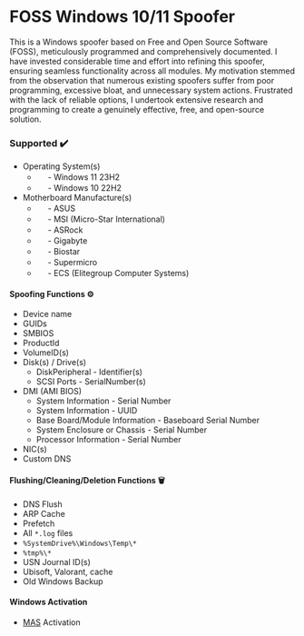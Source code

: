 # FOSS Windows 10/11 Spoofer
This is a Windows spoofer based on Free and Open Source Software (FOSS), meticulously programmed and comprehensively documented. I have invested considerable time and effort into refining this spoofer, ensuring seamless functionality across all modules. My motivation stemmed from the observation that numerous existing spoofers suffer from poor programming, excessive bloat, and unnecessary system actions. Frustrated with the lack of reliable options, I undertook extensive research and programming to create a genuinely effective, free, and open-source solution.

### Supported ✔️
  * Operating System(s)
    * <img src="https://external-content.duckduckgo.com/ip3/www.microsoft.com.ico" width="16" height="16"> - Windows 11 23H2
    * <img src="https://external-content.duckduckgo.com/ip3/www.microsoft.com.ico" width="16" height="16"> - Windows 10 22H2
  * Motherboard Manufacture(s)
    * <img src="https://external-content.duckduckgo.com/ip3/www.asus.com.ico" width="16" height="16"> - ASUS
    * <img src="https://external-content.duckduckgo.com/ip3/us.msi.com.ico" width="16" height="16"> - MSI (Micro-Star International)
    * <img src="https://external-content.duckduckgo.com/ip3/www.asrock.com.ico" width="16" height="16"> - ASRock
    * <img src="https://external-content.duckduckgo.com/ip3/www.gigabyte.com.ico" width="16" height="16"> - Gigabyte
    * <img src="https://external-content.duckduckgo.com/ip3/www.biostar-usa.com.ico" width="16" height="16"> - Biostar
    * <img src="https://external-content.duckduckgo.com/ip3/www.supermicro.com.ico" width="16" height="16"> - Supermicro
    * <img src="https://duckduckgo.com/i/c01ed58d.png" width="16" height="16"> - ECS (Elitegroup Computer Systems)

#### Spoofing Functions ⚙️
- Device name
- GUIDs
- SMBIOS
- ProductId
- VolumeID(s)
- Disk(s) / Drive(s)
  - DiskPeripheral - Identifier(s)
  - SCSI Ports - SerialNumber(s)
- DMI (AMI BIOS)
  - System Information - Serial Number
  - System Information - UUID
  - Base Board/Module Information - Baseboard Serial Number
  - System Enclosure or Chassis - Serial Number
  - Processor Information - Serial Number
- NIC(s)
- Custom DNS

#### Flushing/Cleaning/Deletion Functions 🗑️
- DNS Flush
- ARP Cache
- Prefetch
- All `*.log` files
- `%SystemDrive%\Windows\Temp\*`
- `%tmp%\*`
- USN Journal ID(s)
- Ubisoft, Valorant, cache
- Old Windows Backup

#### Windows Activation
- [MAS](https://github.com/massgravel/Microsoft-Activation-Scripts) Activation
